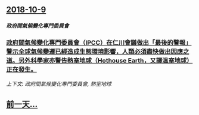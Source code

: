 ## [2018-10-9](/news/2018/10/9/index.md)

##### 政府間氣候變化專門委員會
### [政府間氣候變化專門委員會（IPCC）在仁川會議做出「最後的警報」警示全球氣候變遷已經造成生態環境影響，人類必須盡快做出因應之道。另外科學家亦警告熱室地球（Hothouse Earth，又譯溫室地球）正在發生。 ](/news/2018/10/9/政府間氣候變化專門委員會-IPCC-在仁川會議做出-最後的警報-警示全球氣候變遷已經造成生態環境影響-人類必須盡快做出因.md)
_上下文: 政府間氣候變化專門委員會, 熱室地球_

## [前一天...](/news/2018/10/8/index.md)

